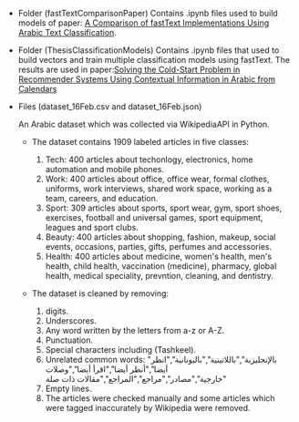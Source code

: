 
* Folder (fastTextComparisonPaper)
    Contains .ipynb files used to build models of paper: [A Comparison of fastText Implementations Using Arabic Text Classification](https://link.springer.com/chapter/10.1007/978-3-030-29513-4_21).

* Folder (ThesisClassificationModels)
    Contains .ipynb files that used to build vectors and train multiple classification models using fastText. The results are used in paper:[Solving the Cold-Start Problem in Recommender Systems Using Contextual Information in Arabic from Calendars](https://link.springer.com/article/10.1007/s13369-020-04890-z) 

* Files (dataset_16Feb.csv and dataset_16Feb.json)
  
    An Arabic dataset which was collected via WikipediaAPI in Python.

    * The dataset contains 1909 labeled articles in five classes:
        1. Tech: 400 articles about techonlogy, electronics, home automation and mobile phones.
        2. Work: 400 articles about office, office wear, formal clothes, uniforms, work interviews, shared work space, working as a team, careers, and education.
        3. Sport: 309 articles about sports, sport wear, gym, sport shoes, exercises, football and universal games, sport equipment, leagues and sport clubs.
        4. Beauty: 400 articles about shopping, fashion, makeup, social events, occasions, parties, gifts, perfumes and accessories.
        5. Health: 400 articles about medicine, women's health, men's health, child health, vaccination (medicine), pharmacy, global health, medical speciality, prevntion, cleaning, and dentistry.

    * The dataset is cleaned by removing:
        1. digits.
        2. Underscores.
        3. Any word written by the letters from a-z or A-Z.
        4. Punctuation.
        5. Special characters including (Tashkeel).
        6. Unrelated common words: "بالإنجليزية","باللاتينية","باليونانية","انظر أيضا","أنظر أيضا","اقرأ أيضا","وصلات خارجية","مصادر","مراجع","المراجع","مقالات ذات صلة"
        7. Empty lines.
        8. The articles were checked manually and some articles which were tagged inaccurately by Wikipedia were removed. 
